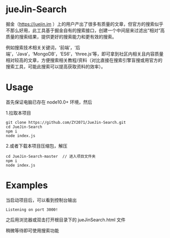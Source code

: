 # jueJin-Search
掘金（https://juejin.im ）上的用户产出了很多有质量的文章，但官方的搜索似乎不那么好用，此工具基于掘金自有的搜索接口，创建一个中间层来过滤出“相对“高质量的搜索结果，提供更好的搜索能力和更有效的搜索。

例如搜索技术相关关键词，‘前端’，‘后端’，‘Java’，‘MongoDB’，‘ES6’，‘three.js’等，即可拿到社区内相关且内容质量相对较高的文章，方便搜索相关教程/资料（对比直接在搜索引擎盲搜或用官方的搜索工具，可能此搜索可以提高获取资料的效率）。

# Usage

首先保证电脑已存在 node10.0+ 环境，然后

1.拉取本项目

```
git clone https://github.com/ZY2071/JueJin-Search.git
cd JueJin-Search
npm i
node index.js
```

2.或者下载本项目压缩包，解压

```
cd JueJin-Search-master  // 进入项目文件夹
npm i
node index.js
```

# Examples

当启动项目后，可以看到控制台输出

```
Listening on port 3000!
```

之后用浏览器或双击打开根目录下的 jueJinSearch.html 文件

稍微等待即可使用搜索功能
